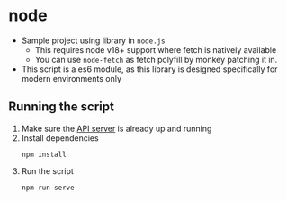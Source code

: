 # node
- Sample project using library in `node.js`
    - This requires node v18+ support where fetch is natively available
    - You can use `node-fetch` as fetch polyfill by monkey patching it in.
- This script is a es6 module, as this library is designed specifically for modern environments only


## Running the script
1. Make sure the [API server](../server/) is already up and running
1. Install dependencies
    ```shell
    npm install
    ```
1. Run the script
    ```shell
    npm run serve
    ```